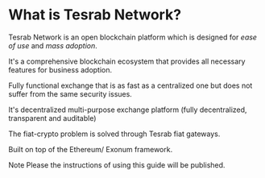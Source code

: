 # What is Tesrab Network? 
Tesrab Network is an open blockchain platform which is designed for *ease of use* and *mass adoption*.

It's a comprehensive blockchain ecosystem that provides all necessary features for business adoption.

Fully functional exchange that is as fast as a centralized one but does not suffer from the same security issues.

It's decentralized multi-purpose exchange platform (fully decentralized, transparent and auditable)

The fiat-crypto problem is solved through Tesrab fiat gateways.

Built on top of the Ethereum/ Exonum framework.

Note Please the instructions of using this guide will be published.
